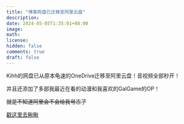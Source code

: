 ```yaml
---
title: "博客网盘已迁移至阿里云盘"
description: 
date: 2024-05-05T1:35:01+08:00
image: 
math: 
license: 
hidden: false
comments: true
draft: false
---
```


Kihh的网盘已从原本龟速的OneDrive迁移至阿里云盘！音视频全部秒开！

并且还添加了多部我最近在看的动漫和我喜欢的GalGame的OP！

~~就是不知道阿里会不会给我号冻了~~

[戳这里去瞅瞅](https://pan.kihh.xyz/)